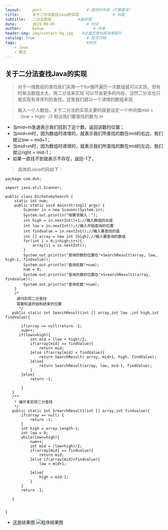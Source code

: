 ```yaml
---
layout:     post                    # 使用的布局（不需要改）
title:      关于二分法查找Java的实现               # 标题
subtitle:   二分法查找            #副标题
date:       2015-09-05              # 时间
author:     Dxhua                      # 作者
header-img: img/contact-bg.jpg    #这篇文章标题背景图片
catalog: true                       # 是否归档
tags:                               #标签
    - Java
    - 算法
---
```


## 关于二分法查找Java的实现 ##
> 对于一维数组的查找我们采用一个for循环遍历一次数组就可以实现，但有时候当数组太大，用二分法来实现
可以节省更多的内存，当然二分法也只能实现有序序列的查找，这里我们就以一个递增的数组来说

> 输入一个人数组，关于二分法的实现主要的就是设定一个中间值mid = （low + high）/2
假设我们要查找的数为 m

- 当mid=m急速表示我们找到了这个数，返回该数的位置；
- 当mid<m时，因为数组时递增的，就表示我们所查找的数在mid的右边，我们就让low = mid+1；
- 当mid>m时，因为数组时递增的，就表示我们所查找的数在mid的左边，我们就让right = mid-1；
- 如果一直找不到就表示不存在，返回-1了。

>具体的Java代码如下：
```
package com.dxh;

import java.util.Scanner;

public class DichotomySearch {
	static int num;
	public static void main(String[] args) {
		Scanner in = new Scanner(System.in);
		System.out.println("按要求输入：");
		int high = in.nextInt()+1;//输入数组的长度
		int low = in.nextInt();//输入开始查询的位置
		int findvalue = in.nextInt();//输入要查找的值
		int [] array = new int [high];//输入要查询的数组
		for(int i = 0;i<high;i++){
			array[i] = in.nextInt();
		}
		System.out.println("查询的数的位置在"+SearchResult(array, low, high-1, findvalue));
		System.out.println("查询轮数"+num);
		num = 0;
		System.out.println("查询的数的位置在"+SrearchResult1(array, findvalue));
		System.out.println("查询轮数"+num);
	}
	/*
	 递归实现二分查找
	 需要知道开始和结束的位置
	  */
   public static int SearchResult(int [] array,int low ,int high,int findValue){

	   if(array == null)return -1;
	   num++;
	  if(low<=high){
		   int mid = (low + high)/2;
		   if(array[mid] == findValue){
			   return mid;
		   }else if(array[mid] < findValue){
			   return SearchResult( array, mid+1, high, findValue);
		   }else{
			   return SearchResult(array, low, mid-1, findValue);
		   }
	   }else{
		   return -1;

	   }
   }
   /**
    * 循环来实现二分查找
    */
   public static int SrearchResult1(int [] array,int findvalue){
	   if(array == null) {
		   return -1;
	   }
	   int high = array.length-1;
	   int low = 0;
	   while(low<=high){
		   num++;
		   int mid = (low+high)/2;
		   if(array[mid] == findvalue){
			   return mid;
		   }else if(array[mid]<findvalue){
			   low = mid+1;

		   }else{
			   high = mid-1;
		   }
	   }
	   return -1;

   }


}

```
- 这是结果图
![程序结果图](http://ovt2nfhfc.bkt.clouddn.com/04693b9eae1291c896d19a3e3d8e1e8a.png)
